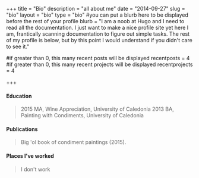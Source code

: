 +++
title = "Bio"
description = "all about me"
date = "2014-09-27"
slug = "bio"
layout = "bio"
type = "bio"
#you can put a blurb here to be displayed before the rest of your profile
blurb = "I am a noob at Hugo and I need to read all the documentation. I just want to make a nice profile site yet here I am, frantically scanning documentation to figure out simple tasks. The rest of my profile is below, but by this point I would understand if you didn't care to see it."

#if greater than 0, this many recent posts will be displayed
recentposts = 4
#if greater than 0, this many recent projects will be displayed
recentprojects = 4

+++

#### Education
>2015    MA, Wine Appreciation, University of Caledonia
>2013    BA, Painting with Condiments, University of Caledonia

#### Publications
> Big 'ol book of condiment paintings (2015).

#### Places I've worked
>I don't work

